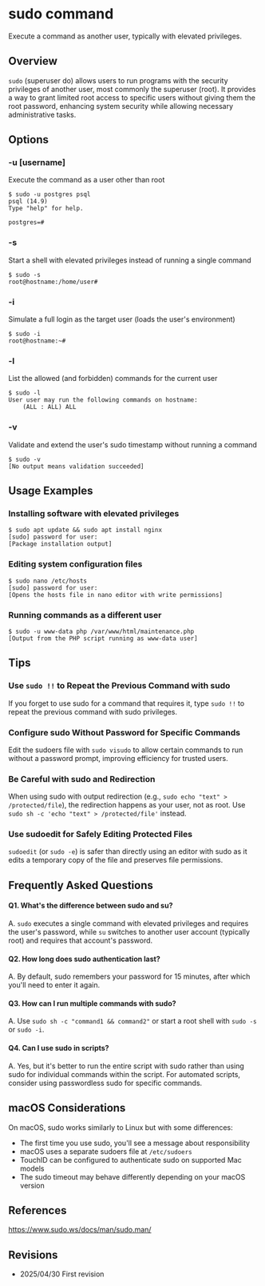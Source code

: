 # sudo command

Execute a command as another user, typically with elevated privileges.

## Overview

`sudo` (superuser do) allows users to run programs with the security privileges of another user, most commonly the superuser (root). It provides a way to grant limited root access to specific users without giving them the root password, enhancing system security while allowing necessary administrative tasks.

## Options

### **-u [username]**

Execute the command as a user other than root

```console
$ sudo -u postgres psql
psql (14.9)
Type "help" for help.

postgres=#
```

### **-s**

Start a shell with elevated privileges instead of running a single command

```console
$ sudo -s
root@hostname:/home/user#
```

### **-i**

Simulate a full login as the target user (loads the user's environment)

```console
$ sudo -i
root@hostname:~#
```

### **-l**

List the allowed (and forbidden) commands for the current user

```console
$ sudo -l
User user may run the following commands on hostname:
    (ALL : ALL) ALL
```

### **-v**

Validate and extend the user's sudo timestamp without running a command

```console
$ sudo -v
[No output means validation succeeded]
```

## Usage Examples

### Installing software with elevated privileges

```console
$ sudo apt update && sudo apt install nginx
[sudo] password for user: 
[Package installation output]
```

### Editing system configuration files

```console
$ sudo nano /etc/hosts
[sudo] password for user:
[Opens the hosts file in nano editor with write permissions]
```

### Running commands as a different user

```console
$ sudo -u www-data php /var/www/html/maintenance.php
[Output from the PHP script running as www-data user]
```

## Tips

### Use `sudo !!` to Repeat the Previous Command with sudo

If you forget to use sudo for a command that requires it, type `sudo !!` to repeat the previous command with sudo privileges.

### Configure sudo Without Password for Specific Commands

Edit the sudoers file with `sudo visudo` to allow certain commands to run without a password prompt, improving efficiency for trusted users.

### Be Careful with sudo and Redirection

When using sudo with output redirection (e.g., `sudo echo "text" > /protected/file`), the redirection happens as your user, not as root. Use `sudo sh -c 'echo "text" > /protected/file'` instead.

### Use sudoedit for Safely Editing Protected Files

`sudoedit` (or `sudo -e`) is safer than directly using an editor with sudo as it edits a temporary copy of the file and preserves file permissions.

## Frequently Asked Questions

#### Q1. What's the difference between sudo and su?
A. `sudo` executes a single command with elevated privileges and requires the user's password, while `su` switches to another user account (typically root) and requires that account's password.

#### Q2. How long does sudo authentication last?
A. By default, sudo remembers your password for 15 minutes, after which you'll need to enter it again.

#### Q3. How can I run multiple commands with sudo?
A. Use `sudo sh -c "command1 && command2"` or start a root shell with `sudo -s` or `sudo -i`.

#### Q4. Can I use sudo in scripts?
A. Yes, but it's better to run the entire script with sudo rather than using sudo for individual commands within the script. For automated scripts, consider using passwordless sudo for specific commands.

## macOS Considerations

On macOS, sudo works similarly to Linux but with some differences:
- The first time you use sudo, you'll see a message about responsibility
- macOS uses a separate sudoers file at `/etc/sudoers`
- TouchID can be configured to authenticate sudo on supported Mac models
- The sudo timeout may behave differently depending on your macOS version

## References

https://www.sudo.ws/docs/man/sudo.man/

## Revisions

- 2025/04/30 First revision